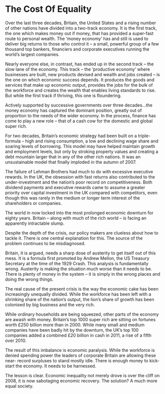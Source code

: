 The Cost Of Equality
====================
Over the last three decades, Britain, the United States and a rising number of other nations have divided into a two-track economy. It is the first track, the one which makes money out if money, that has provided a super-fast route to personal wealth. The ‘money economy’ has and still is used to deliver big returns to those who control it – a small, powerful group of a few thousand top bankers, financiers and corporate executives running the world’s largest companies.


Nearly everyone else, in contrast, has ended up in the second track – the slow lane of the economy. This track – the ‘productive economy’ where businesses are built, new products devised and wealth and jobs created – is the one on which economic success depends. It produces the goods and services that make up economic output, provides the jobs for the bulk of the workforce and creates the wealth that enables living standards to rise. But while the first track if thriving, this one is floundering.


Actively supported by successive governments over three decades…the money economy has captured the dominant position, greatly out of proportion to the needs of the wider economy. In the process, finance has come to play a new role – that of a cash cow for the domestic and global super rich.


For two decades, Britain’s economic strategy had been built on a triple-formula – high and rising consumption, a low and declining wage share and soaring levels of borrowing. This model may have helped maintain growth and employment levels, but only by stroking property values and creating a debt mountain larger that in any of the other rich nations. It was an unsustainable model that finally imploded in the autumn of 2007.


The failure of Lehman Brothers had much to do with excessive executive rewards. In the UK, the obsession with fast returns also contributed to the under-investment and the nation’s poor record on competitiveness. Both dividend payments and executive rewards came to assume a greater priority over capital investment in the UK compared with competitors, even though this was rarely in the medium or longer term interest of the shareholders or companies.


The world in now locked into the most prolonged economic downturn for eighty years. Britain – along with much of the rich world – is facing an apparently intractable slump.


Despite the depth of the crisis, our policy makers are clueless about how to tackle it. There is one central explanation for this. The source of the problem continues to be misdiagnosed.


Britain, it is argued, needs a sharp dose of austerity to get itself out of this mess. It is a formula first promoted by Andrew Mellon, the US Treasury Secretary at the time of the 1929 Crash. This analysis is fundamentally wrong. Austerity is making the situation much worse than it needs to be. There is plenty of money in the system – it is simply in the wrong places and doing the wrong things.


The real cause of the present crisis is the way the economic cake has been increasingly unequally divided. While the workforce has been left with a shrinking share of the nation’s output, the lion’s share of growth has been colonised by big business and the very rich.


While ordinary households are being squeezed, other parts of the economy are awash with money. Britain’s top 1000 super rich are sitting on fortunes worth £250 billion more than in 2000. While many small and medium companies have been badly hit by the downturn, the UK’s top 100 companies added a combined £20 billion in cash in 2011, a rise of a fifth over 2010.


The result of this imbalance is economic paralysis. While the workforce is denied spending power the leaders of corporate Britain are allowing these near- record surpluses to stand mostly idle. There is enough money to kick-start the economy. It needs to be harnessed.


The lesson is clear. Economic inequality not merely drove is over the cliff on 2008, it is now sabotaging economic recovery. The solution? A much more equal society.

